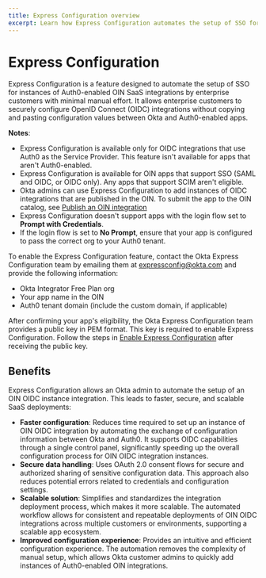 ```yaml
---
title: Express Configuration overview
excerpt: Learn how Express Configuration automates the setup of SSO for Auth0-enabled OIDC integrations, its benefits and guidance on enabling this feature.
---
```

<ApiLifecycle access="ie" />

# Express Configuration

Express Configuration is a feature designed to automate the setup of SSO for instances of Auth0-enabled OIN SaaS integrations by enterprise customers with minimal manual effort. It allows enterprise customers to securely configure OpenID Connect (OIDC) integrations without copying and pasting configuration values between Okta and Auth0-enabled apps.

**Notes**:

* Express Configuration is available only for OIDC integrations that use Auth0 as the Service Provider. This feature isn't available for apps that aren't Auth0-enabled.
* Express Configuration is available for OIN apps that support SSO (SAML and OIDC, or OIDC only). Any apps that support SCIM aren't eligible.
* Okta admins can use Express Configuration to add instances of OIDC integrations that are published in the OIN. To submit the app to the OIN catalog, see [Publish an OIN integration](https://developer.okta.com/docs/guides/submit-app-overview/)
* Express Configuration doesn't support apps with the login flow set to **Prompt with Credentials**.
* If the login flow is set to **No Prompt**, ensure that your app is configured to pass the correct org to your Auth0 tenant.

To enable the Express Configuration feature, contact the Okta Express Configuration team by emailing them at [expressconfig@okta.com](mailto:expressconfig@okta.com) and provide the following information:

* Okta Integrator Free Plan org
* Your app name in the OIN
* Auth0 tenant domain (include the custom domain, if applicable)

After confirming your app's eligibility, the Okta Express Configuration team provides a public key in PEM format. This key is required to enable Express Configuration. Follow the steps in [Enable Express Configuration](/docs/guides/enable-express-configuration/main/) after receiving the public key.

## Benefits

Express Configuration allows an Okta admin to automate the setup of an OIN OIDC instance integration. This leads to faster, secure, and scalable SaaS deployments:

* **Faster configuration**: Reduces time required to set up an instance of OIN OIDC integration by automating the exchange of configuration information between Okta and Auth0. It supports OIDC capabilities through a single control panel, significantly speeding up the overall configuration process for OIN OIDC integration instances.
* **Secure data handling**: Uses OAuth 2.0 consent flows for secure and authorized sharing of sensitive configuration data. This approach also reduces potential errors related to credentials and configuration settings.
* **Scalable solution**: Simplifies and standardizes the integration deployment process, which makes it more scalable. The automated workflow allows for consistent and repeatable deployments of OIN OIDC integrations across multiple customers or environments, supporting a scalable app ecosystem.
* **Improved configuration experience**: Provides an intuitive and efficient configuration experience. The automation removes the complexity of manual setup, which allows Okta customer admins to quickly add instances of Auth0-enabled OIN integrations.